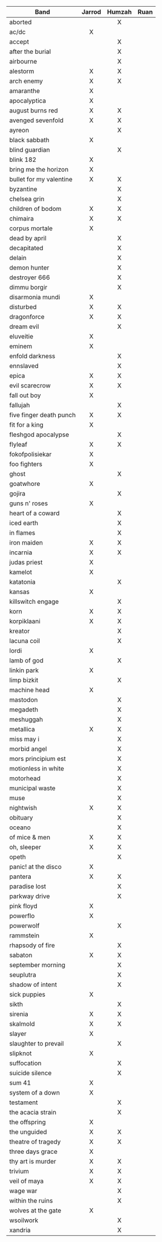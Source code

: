 |Band                                     | Jarrod | Humzah |  Ruan  |
|-----------------------------------------|:------:|:------:|:------:|
|aborted                                  |        |   X    |        |
|ac/dc                                    |   X    |        |        |
|accept                                   |        |   X    |        |
|after the burial                         |        |   X    |        |
|airbourne                                |        |   X    |        |
|alestorm                                 |   X    |   X    |        |
|arch enemy                               |   X    |   X    |        |
|amaranthe                                |   X    |        |        |
|apocalyptica                             |   X    |        |        |
|august burns red                         |   X    |   X    |        |
|avenged sevenfold                        |   X    |   X    |        |
|ayreon                                   |        |   X    |        |
|black sabbath                            |   X    |        |        |
|blind guardian                           |        |   X    |        |
|blink 182                                |   X    |        |        |
|bring me the horizon                     |   X    |        |        |
|bullet for my valentine                  |   X    |   X    |        |
|byzantine                                |        |   X    |        |
|chelsea grin                             |        |   X    |        |
|children of bodom                        |   X    |   X    |        |
|chimaira                                 |   X    |   X    |        |
|corpus mortale                           |   X    |        |        |
|dead by april                            |        |   X    |        |
|decapitated                              |        |   X    |        |
|delain                                   |        |   X    |        |
|demon hunter                             |        |   X    |        |
|destroyer 666                            |        |   X    |        |
|dimmu borgir                             |        |   X    |        |
|disarmonia mundi                         |   X    |        |        |
|disturbed                                |   X    |   X    |        |
|dragonforce                              |   X    |   X    |        |
|dream evil                               |        |   X    |        |
|eluveitie                                |   X    |        |        |
|eminem                                   |   X    |        |        |
|enfold darkness                          |        |   X    |        |
|ennslaved                                |        |   X    |        |
|epica                                    |   X    |   X    |        |
|evil scarecrow                           |   X    |   X    |        |
|fall out boy                             |   X    |        |        |
|fallujah                                 |        |   X    |        |
|five finger death punch                  |   X    |   X    |        |
|fit for a king                           |   X    |        |        |
|fleshgod apocalypse                      |        |   X    |        |
|flyleaf                                  |   X    |   X    |        |
|fokofpolisiekar                          |   X    |        |        |
|foo fighters                             |   X    |        |        |
|ghost                                    |        |   X    |        |
|goatwhore                                |   X    |        |        |
|gojira                                   |        |   X    |        |
|guns n' roses                            |   X    |        |        |
|heart of a coward                        |        |   X    |        |
|iced earth                               |        |   X    |        |
|in flames                                |        |   X    |        |
|iron maiden                              |   X    |   X    |        |
|incarnia                                 |   X    |   X    |        |
|judas priest                             |   X    |        |        |
|kamelot                                  |   X    |        |        |
|katatonia                                |        |   X    |        |
|kansas                                   |   X    |        |        |
|killswitch engage                        |        |   X    |        |
|korn                                     |   X    |   X    |        |
|korpiklaani                              |   X    |   X    |        |
|kreator                                  |        |   X    |        |
|lacuna coil                              |        |   X    |        |
|lordi                                    |   X    |        |        |
|lamb of god                              |        |   X    |        |
|linkin park                              |   X    |        |        |
|limp bizkit                              |        |   X    |        |
|machine head                             |   X    |        |        |
|mastodon                                 |        |   X    |        |
|megadeth                                 |        |   X    |        |
|meshuggah                                |        |   X    |        |
|metallica                                |   X    |   X    |        |
|miss may i                               |        |   X    |        |
|morbid angel                             |        |   X    |        |
|mors principium est                      |        |   X    |        |
|motionless in white                      |        |   X    |        |
|motorhead                                |        |   X    |        |
|municipal waste                          |        |   X    |        |
|muse                                     |        |   X    |        |
|nightwish                                |   X    |   X    |        |
|obituary                                 |        |   X    |        |
|oceano                                   |        |   X    |        |
|of mice & men                            |   X    |   X    |        |
|oh, sleeper                              |   X    |   X    |        |
|opeth                                    |        |   X    |        |
|panic! at the disco                      |   X    |        |        |
|pantera                                  |   X    |   X    |        |
|paradise lost                            |        |   X    |        |
|parkway drive                            |        |   X    |        |
|pink floyd                               |   X    |        |        |
|powerflo                                 |   X    |        |        |
|powerwolf                                |        |   X    |        |
|rammstein                                |   X    |        |        |
|rhapsody of fire                         |        |   X    |        |
|sabaton                                  |   X    |   X    |        |
|september morning                        |        |   X    |        |
|seuplutra                                |        |   X    |        |
|shadow of intent                         |        |   X    |        |
|sick puppies                             |   X    |        |        |
|sikth                                    |        |   X    |        |
|sirenia                                  |   X    |   X    |        |
|skalmold                                 |   X    |   X    |        |
|slayer                                   |   X    |        |        |
|slaughter to prevail                     |        |   X    |        |
|slipknot                                 |   X    |        |        |
|suffocation                              |        |   X    |        |
|suicide silence                          |        |   X    |        |
|sum 41                                   |   X    |        |        |
|system of a down                         |   X    |        |        |
|testament                                |        |   X    |        |
|the acacia strain                        |        |   X    |        |
|the offspring                            |   X    |        |        |
|the unguided                             |   X    |   X    |        |
|theatre of tragedy                       |   X    |   X    |        |
|three days grace                         |   X    |        |        |
|thy art is murder                        |   X    |   X    |        |
|trivium                                  |   X    |   X    |        |
|veil of maya                             |   X    |   X    |        |
|wage war                                 |        |   X    |        |
|within the ruins                         |        |   X    |        |
|wolves at the gate                       |   X    |        |        |
|wsoilwork                                |        |   X    |        |
|xandria                                  |        |   X    |        |
